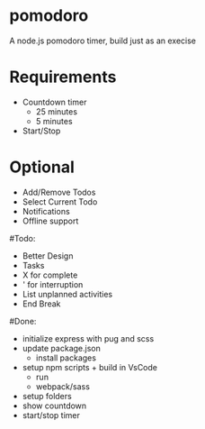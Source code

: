 # pomodoro
A node.js pomodoro timer, build just as an execise

# Requirements
- Countdown timer
    - 25 minutes
    - 5 minutes
- Start/Stop

# Optional
- Add/Remove Todos
- Select Current Todo
- Notifications
- Offline support

#Todo:

- Better Design
- Tasks
- X for complete
- ' for interruption
- List unplanned activities
- End Break

#Done:
- initialize express with pug and scss
- update package.json
    - install packages
- setup npm scripts + build in VsCode
    - run 
    - webpack/sass
- setup folders
- show countdown
- start/stop timer
